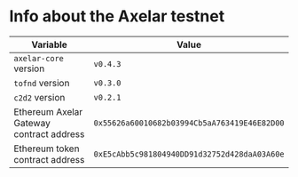 # Info about the Axelar testnet

Variable  | Value
------------- | -------------
`axelar-core` version | `v0.4.3`
`tofnd` version | `v0.3.0`
`c2d2` version | `v0.2.1`
Ethereum Axelar Gateway contract address | `0x55626a60010682b03994Cb5aA763419E46E82D00`
Ethereum token contract address | `0xE5cAbb5c981804940DD91d32752d428daA03A60e`
